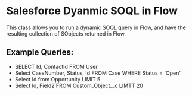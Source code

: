 # Salesforce Dyanmic SOQL in Flow
This class allows you to run a dynamic SOQL query in Flow, and have the resulting collection of SObjects returned in Flow.

## Example Queries:
* SELECT Id, ContactId FROM User
* Select CaseNumber, Status, Id FROM Case WHERE Status = 'Open'
* Select Id from Opportunity LIMIT 5
* Select Id, Field2 FROM Custom_Object__c LIMTT 20